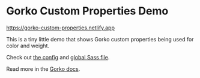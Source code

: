 # Gorko Custom Properties Demo

<https://gorko-custom-properties.netlify.app>

This is a tiny little demo that shows Gorko custom properties being used for color and weight. 

Check out [the config](https://github.com/andy-piccalilli/gorko-custom-props-demo/blob/main/scss/_config.scss) and [global Sass file](https://github.com/andy-piccalilli/gorko-custom-props-demo/blob/main/scss/global.scss).

Read more in the [Gorko docs](https://github.com/andy-piccalilli/gorko#using-css-custom-properties).